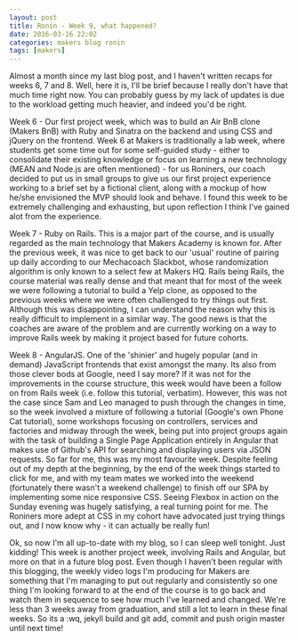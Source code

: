 ```yaml
---
layout: post
title: Ronin - Week 9, what happened?
date: 2016-03-16 22:02
categories: makers blog ronin
tags: [makers]
---
```


Almost a month since my last blog post, and I haven't written recaps for weeks 6, 7 and 8. Well, here it is, I'll be brief because I really don't have that much time right now. You can probably guess by my lack of updates is due to the workload getting much heavier, and indeed you'd be right.

Week 6 - Our first project week, which was to build an Air BnB clone (Makers BnB) with Ruby and Sinatra on the backend and using CSS and jQuery on the frontend. Week 6 at Makers is traditionally a lab week, where students get some time out for some self-guided study - either to consolidate their existing knowledge or focus on learning a new technology (MEAN and Node.js are often mentioned) - for us Roniners, our coach decided to put us in small groups to give us our first project experience working to a brief set by a fictional client, along with a mockup of how he/she envisioned the MVP should look and behave. I found this week to be extremely challenging and exhausting, but upon reflection I think I've gained alot from the experience.

Week 7 - Ruby on Rails. This is a major part of the course, and is usually regarded as the main technology that Makers Academy is known for. After the previous week, it was nice to get back to our 'usual' routine of pairing up daily according to our Mechacoach Slackbot, whose randomization algorithm is only known to a select few at Makers HQ. Rails being Rails, the course material was really dense and that meant that for most of the week we were following a tutorial to build a Yelp clone, as opposed to the previous weeks where we were often challenged to try things out first. Although this was disappointing, I can understand the reason why this is really difficult to implement in a similar way. The good news is that the coaches are aware of the problem and are currently working on a way to improve Rails week by making it project based for future cohorts.

Week 8 - AngularJS. One of the 'shinier' and hugely popular (and in demand) JavaScript frontends that exist amongst the many. Its also from those clever bods at Google, need I say more? If it was not for the improvements in the course structure, this week would have been a follow on from Rails week (i.e. follow this tutorial, verbatim). However, this was not the case since Sam and Leo managed to push through the changes in time, so the week involved a mixture of following a tutorial (Google's own Phone Cat tutorial), some workshops focusing on controllers, services and factories and midway through the week, being put into project groups again with the task of building a Single Page Application entirely in Angular that makes use of Github's API for searching and displaying users via JSON requests. So far for me, this was my most favourite week. Despite feeling out of my depth at the beginning, by the end of the week things started to click for me, and with my team mates we worked into the weekend (fortunately there wasn't a weekend challenge) to finish off our SPA by implementing some nice responsive CSS. Seeing Flexbox in action on the Sunday evening was hugely satisfying, a real turning point for me. The Roniners more adept at CSS in my cohort have advocated just trying things out, and I now know why - it can actually be really fun!

Ok, so now I'm all up-to-date with my blog, so I can sleep well tonight. Just kidding! This week is another project week, involving Rails and Angular, but more on that in a future blog post. Even though I haven't been regular with this blogging, the weekly video logs I'm producing for Makers are something that I'm managing to put out regularly and consistently so one thing I'm looking forward to at the end of the course is to go back and watch them in sequence to see how much I've learned and changed. We're less than 3 weeks away from graduation, and still a lot to learn in these final weeks. So its a :wq, jekyll build and git add, commit and push origin master until next time!

